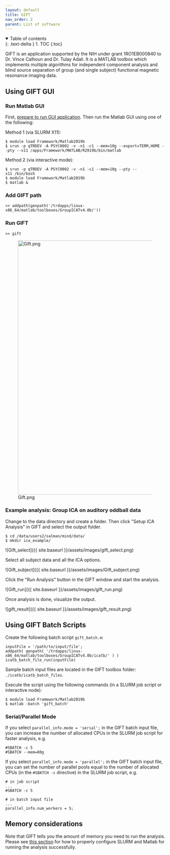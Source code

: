 ```yaml
---
layout: default
title: GIFT
nav_order: 2
parent: List of software
---
```

<details open markdown="block">
  <summary>
    Table of contents
  </summary>
  {: .text-delta }
1. TOC
{:toc}
</details>

GIFT is an application supported by the NIH under grant 1RO1EB000840 to
Dr. Vince Calhoun and Dr. Tulay Adali. It is a MATLAB toolbox which
implements multiple algorithms for independent component analysis and
blind source separation of group (and single subject) functional
magnetic resonance imaging data.

## Using GIFT GUI

### Run Matlab GUI

First, [prepare to run GUI
application](Running_GUI_applications). Then run the Matlab
GUI using one of the following:

Method 1 (via SLURM X11):

```
$ module load Framework/Matlab2019b
$ srun -p qTRDEV -A PSYC0002 -v -n1 -c1 --mem=10g --export=TERM,HOME --pty --x11 /apps/Framework/MATLAB/R2019b/bin/matlab
```

Method 2 (via interactive mode):

```
$ srun -p qTRDEV -A PSYC0002 -v -n1 -c1 --mem=10g --pty --x11 /bin/bash 
$ module load Framework/Matlab2019b
$ matlab &
```

### Add GIFT path

`>> addpath(genpath('/trdapps/linux-x86_64/matlab/toolboxes/GroupICATv4.0b/'))`

### Run GIFT

`>> gift`

<figure>
<img src="Gift.png" title="Gift.png" width="800" alt="Gift.png" /><figcaption aria-hidden="true">Gift.png</figcaption>
</figure>

### Example analysis: Group ICA on auditory oddball data

Change to the data directory and create a folder. Then click "Setup ICA
Analysis" in GIFT and select the output folder.

```
$ cd /data/users2/salman/mind/data/
$ mkdir ica_example/
```

![Gift_select]({{ site.baseurl }}/assets/images/gift_select.png)

Select all subject data and all the ICA options.

![Gift_subject]({{ site.baseurl }}/assets/images/Gift_subject.png)

Click the "Run Analysis" button in the GIFT window and start the
analysis.

![Gift_run]({{ site.baseurl }}/assets/images/gift_run.png)

Once analysis is done, visualize the output.

![gift_result]({{ site.baseurl }}/assets/images/gift_result.png)

## Using GIFT Batch Scripts

Create the following batch script `gift_batch.m`:

```
inputFile = '/path/to/input/file';
addpath( genpath( '/trdapps/linux-x86_64/matlab/toolboxes/GroupICATv4.0b/icatb/' ) )
icatb_batch_file_run(inputFile)
```

Sample batch input files are located in the GIFT toolbox folder: `./icatb/icatb_batch_files`.

Execute the script using the following commands (in a SLURM job script
or interactive node):

```
$ module load Framework/Matlab2019b
$ matlab -batch 'gift_batch'
```

### Serial/Parallel Mode

If you select `parallel_info.mode = 'serial';` in the GIFT batch input
file, you can increase the number of allocated CPUs in the SLURM job
script for faster analysis, e.g.

```
#SBATCH -c 5
#SBATCH --mem=80g
```

If you select `parallel_info.mode = 'parallel';` in the GIFT batch input
file, you can set the number of parallel pools equal to the number of
allocated CPUs (in the `#SBATCH -c` directive) in the SLURM job script,
e.g.

```
# in job script 
...
#SBATCH -c 5

# in batch input file
...
parallel_info.num_workers = 5;
```

## Memory considerations

Note that GIFT tells you the amount of memory you need to run the
analysis. Please see [this section](Choosing_job_resources)
for how to properly configure SLURM and Matlab for running the analysis
successfully.